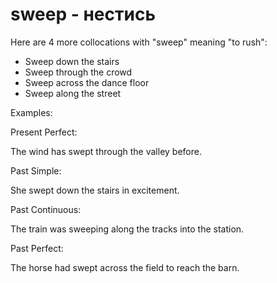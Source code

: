 # sweep - нестись




Here are 4 more collocations with "sweep" meaning "to rush":

- Sweep down the stairs
- Sweep through the crowd
- Sweep across the dance floor
- Sweep along the street

Examples:

Present Perfect:

The wind has swept through the valley before.

Past Simple:

She swept down the stairs in excitement.

Past Continuous:

The train was sweeping along the tracks into the station.

Past Perfect:

The horse had swept across the field to reach the barn.